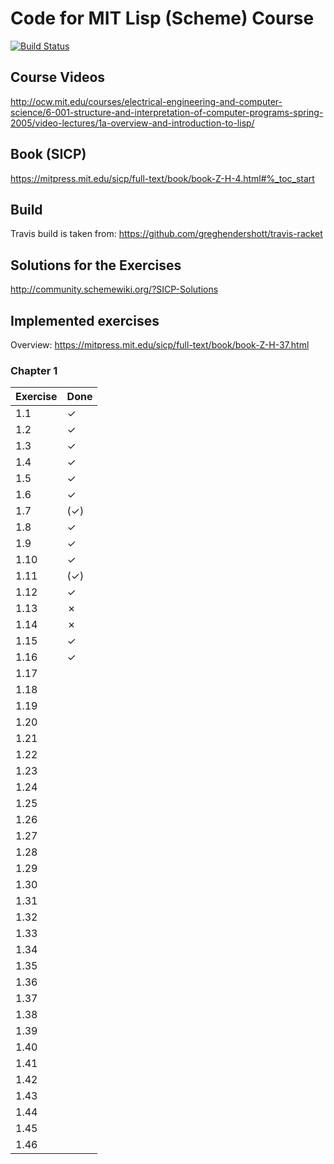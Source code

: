 # Code for MIT Lisp (Scheme) Course

[![Build Status](https://travis-ci.org/LukasWoodtli/SchemeCourse.svg?branch=master)](https://travis-ci.org/LukasWoodtli/SchemeCourse)

## Course Videos
http://ocw.mit.edu/courses/electrical-engineering-and-computer-science/6-001-structure-and-interpretation-of-computer-programs-spring-2005/video-lectures/1a-overview-and-introduction-to-lisp/

## Book (SICP)
https://mitpress.mit.edu/sicp/full-text/book/book-Z-H-4.html#%_toc_start

## Build

Travis build is taken from: https://github.com/greghendershott/travis-racket

## Solutions for the Exercises
http://community.schemewiki.org/?SICP-Solutions

## Implemented exercises

Overview: https://mitpress.mit.edu/sicp/full-text/book/book-Z-H-37.html

### Chapter 1

| Exercise | Done |
|----------|------|
| 1.1      |   ✓  |
| 1.2      |   ✓  |
| 1.3      |   ✓  |
| 1.4      |   ✓  |
| 1.5      |   ✓  |
| 1.6      |   ✓  |
| 1.7      |  (✓) |
| 1.8      |   ✓  |
| 1.9      |   ✓  |
| 1.10     |   ✓  |
| 1.11     |  (✓) |
| 1.12     |   ✓  |
| 1.13     |   ✗  |
| 1.14     |   ✗  |
| 1.15     |   ✓  |
| 1.16     |   ✓  |
| 1.17     |      |
| 1.18     |      |
| 1.19     |      |
| 1.20     |      |
| 1.21     |      |
| 1.22     |      |
| 1.23     |      |
| 1.24     |      |
| 1.25     |      |
| 1.26     |      |
| 1.27     |      |
| 1.28     |      |
| 1.29     |      |
| 1.30     |      |
| 1.31     |      |
| 1.32     |      |
| 1.33     |      |
| 1.34     |      |
| 1.35     |      |
| 1.36     |      |
| 1.37     |      |
| 1.38     |      |
| 1.39     |      |
| 1.40     |      |
| 1.41     |      |
| 1.42     |      |
| 1.43     |      |
| 1.44     |      |
| 1.45     |      |
| 1.46     |      |
